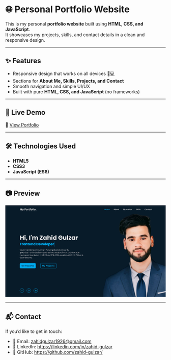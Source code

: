 # 🌐 Personal Portfolio Website

This is my personal **portfolio website** built using **HTML, CSS, and JavaScript**.  
It showcases my projects, skills, and contact details in a clean and responsive design.

---

## ✨ Features
- Responsive design that works on all devices 📱💻  
- Sections for **About Me, Skills, Projects, and Contact**  
- Smooth navigation and simple UI/UX  
- Built with pure **HTML, CSS, and JavaScript** (no frameworks)  

---

## 🚀 Live Demo
🔗 [View Portfolio](https://zahidgulzar.netlify.app)

---

## 🛠️ Technologies Used
- **HTML5**  
- **CSS3**  
- **JavaScript (ES6)**  

---

## 📷 Preview
![Portfolio Screenshot](portfolioScreenShot.png)   

---

## 📬 Contact
If you’d like to get in touch:  
- 📧 Email: zahidgulzar1926@gmail.com  
- 💼 LinkedIn: https://linkedin.com/in/zahid-gulzar
- 🐙 GitHub: https://github.com/zahid-gulzar/  
